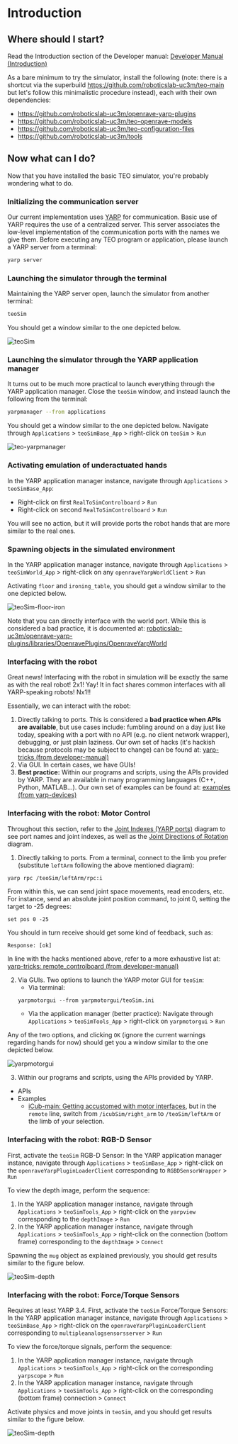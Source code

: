 # Introduction

## Where should I start?

Read the Introduction section of the Developer manual: [Developer Manual (Introduction)](http://robots.uc3m.es/gitbook-developer-manual/introduction.html)

As a bare minimum to try the simulator, install the following (note: there is a shortcut via the superbuild https://github.com/roboticslab-uc3m/teo-main but let's follow this minimalistic procedure instead), each with their own dependencies:
- https://github.com/roboticslab-uc3m/openrave-yarp-plugins
- https://github.com/roboticslab-uc3m/teo-openrave-models
- https://github.com/roboticslab-uc3m/teo-configuration-files
- https://github.com/roboticslab-uc3m/tools

## Now what can I do?

Now that you have installed the basic TEO simulator, you're probably wondering what to do.

###  Initializing the communication server

Our current implementation uses [YARP](http://eris.liralab.it/yarpdoc/what_is_yarp.html) for communication. Basic use of YARP requires the use of a centralized server. This server associates the low-level implementation of the communication ports with the names we give them. Before executing any TEO program or application, please launch a YARP server from a terminal:

```bash
yarp server
```

### Launching the simulator through the terminal

Maintaining the YARP server open, launch the simulator from another terminal:

```bash
teoSim
```

You should get a window similar to the one depicted below.

![teoSim](fig/teoSim.png)

### Launching the simulator through the YARP application manager

It turns out to be much more practical to launch everything through the YARP application manager.
Close the `teoSim` window, and instead launch the following from the terminal:

```bash
yarpmanager --from applications
```

You should get a window similar to the one depicted below. Navigate through `Applications` > `teoSimBase_App` > right-click on `teoSim` > `Run`

![teo-yarpmanager](fig/teo-yarpmanager.png)

### Activating emulation of underactuated hands

In the YARP application manager instance, navigate through `Applications` > `teoSimBase_App`:

- Right-click on first `RealToSimControlboard` > `Run`
- Right-click on second `RealToSimControlboard` > `Run`

You will see no action, but it will provide ports the robot hands that are more similar to the real ones.

### Spawning objects in the simulated environment

In the YARP application manager instance, navigate through `Applications` > `teoSimWorld_App` > right-click on any `openraveYarpWorldClient` > `Run`

Activating `floor` and `ironing_table`, you should get a window similar to the one depicted below.

![teoSim-floor-iron](fig/teoSim-floor-iron.png)

Note that you can directly interface with the world port. While this is considered a bad practice, it is documented at: [roboticslab-uc3m/openrave-yarp-plugins/libraries/OpenravePlugins/OpenraveYarpWorld](https://github.com/roboticslab-uc3m/openrave-yarp-plugins/blob/master/libraries/OpenravePlugins/OpenraveYarpWorld/README.md#interfacing-with-openraveyarpworld)

### Interfacing with the robot

Great news! Interfacing with the robot in simulation will be exactly the same as with the real robot! 2x1! Yay! It in fact shares common interfaces with all YARP-speaking robots! Nx1!!

Essentially, we can interact with the robot:
1. Directly talking to ports. This is considered a **bad practice when APIs are available**, but use cases include: fumbling around on a day just like today, speaking with a port with no API (e.g. no client network wrapper), debugging, or just plain laziness. Our own set of hacks (it's hackish because protocols may be subject to change) can be found at: [yarp-tricks (from developer-manual)](http://robots.uc3m.es/gitbook-developer-manual/appendix/yarp-tricks.html)
2. Via GUI. In certain cases, we have GUIs!
3. **Best practice:** Within our programs and scripts, using the APIs provided by YARP. They are available in many programming languages (C++, Python, MATLAB...). Our own set of examples can be found at: [examples (from yarp-devices)](https://github.com/roboticslab-uc3m/yarp-devices/tree/master/examples)

### Interfacing with the robot: Motor Control

Throughout this section, refer to the [Joint Indexes (YARP ports)](diagrams.html#joint-indexes)  diagram to see port names and joint indexes, as well as the [Joint Directions of Rotation](diagrams.html#joint-directions-of-rotation) diagram.

1. Directly talking to ports. From a terminal, connect to the limb you prefer (substitute `leftArm` following the above mentioned diagram):

  ```bash
  yarp rpc /teoSim/leftArm/rpc:i
  ```

  From within this, we can send joint space movements, read encoders, etc. For instance, send an absolute joint position command, to joint 0, setting the target to -25 degrees:

  ```
  set pos 0 -25
  ```

  You should in turn receive should get some kind of feedback, such as:

  ```
  Response: [ok]
  ```

  In line with the hacks mentioned above, refer to a more exhaustive list at: [yarp-tricks: remote_controlboard (from developer-manual)](http://robots.uc3m.es/gitbook-developer-manual/appendix/yarp-tricks.html#remotecontrolboard)

2. Via GUIs. Two options to launch the YARP motor GUI for `teoSim`:
    - Via terminal:
    ```
    yarpmotorgui --from yarpmotorgui/teoSim.ini
    ```
    - Via the application manager (better practice): Navigate through `Applications` > `teoSimTools_App` > right-click on `yarpmotorgui` > `Run`

  Any of the two options, and clicking `OK` (ignore the current warnings regarding hands for now) should get you a window similar to the one depicted below.

  ![yarpmotorgui](fig/teo-yarpmotorgui.png)

3. Within our programs and scripts, using the APIs provided by YARP.
  - APIs
  - Examples
    - [iCub-main: Getting accustomed with motor interfaces](https://robotology.github.io/robotology-documentation/doc/html/icub_motor_control_tutorial.html), but in the `remote` line, switch from `/icubSim/right_arm` to `/teoSim/leftArm` or the limb of your selection.

### Interfacing with the robot: RGB-D Sensor

First, activate the `teoSim` RGB-D Sensor: In the YARP application manager instance, navigate through `Applications` > `teoSimBase_App` > right-click on the `openraveYarpPluginLoaderClient` corresponding to `RGBDSensorWrapper` > `Run`

To view the depth image, perform the sequence:
1. In the YARP application manager instance, navigate through `Applications` > `teoSimTools_App` > right-click on the `yarpview` corresponding to the `depthImage` > `Run`
2. In the YARP application manager instance, navigate through `Applications` > `teoSimTools_App` > right-click on the connection (bottom frame) corresponding to the `depthImage` > `Connect`

Spawning the `mug` object as explained previously, you should get results similar to the figure below.

![teoSim-depth](fig/teoSim-depth.png)

### Interfacing with the robot: Force/Torque Sensors

Requires at least YARP 3.4. First, activate the `teoSim` Force/Torque Sensors: In the YARP application manager instance, navigate through `Applications` > `teoSimBase_App` > right-click on the `openraveYarpPluginLoaderClient` corresponding to `multipleanalogsensorsserver` > `Run`

To view the force/torque signals, perform the sequence:
1. In the YARP application manager instance, navigate through `Applications` > `teoSimTools_App` > right-click on the corresponding `yarpscope` > `Run`
2. In the YARP application manager instance, navigate through `Applications` > `teoSimTools_App` > right-click on the corresponding (bottom frame) connection > `Connect`


Activate physics and move joints in `teoSim`, and you should get results similar to the figure below.

![teoSim-depth](fig/teoSim-ft.png)
